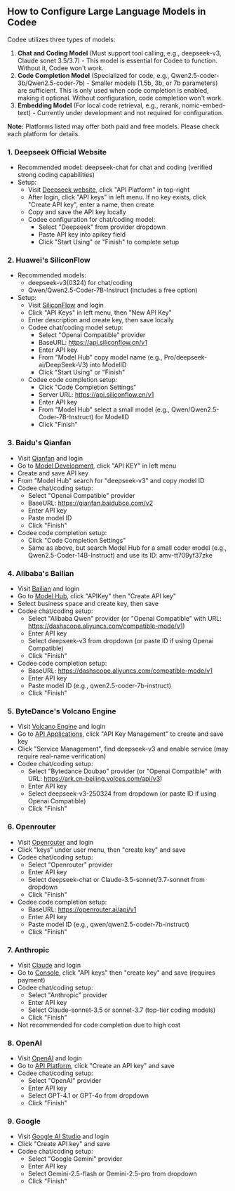 ## How to Configure Large Language Models in Codee

Codee utilizes three types of models:

1. **Chat and Coding Model** (Must support tool calling, e.g., deepseek-v3, Claude sonet 3.5/3.7) - This model is essential for Codee to function. Without it, Codee won't work.
2. **Code Completion Model** (Specialized for code, e.g., Qwen2.5-coder-3b/Qwen2.5-coder-7b) - Smaller models (1.5b, 3b, or 7b parameters) are sufficient. This is only used when code completion is enabled, making it optional. Without configuration, code completion won't work.
3. **Embedding Model** (For local code retrieval, e.g., rerank, nomic-embed-text) - Currently under development and not required for configuration.

**Note:** Platforms listed may offer both paid and free models. Please check each platform for details.

### 1. Deepseek Official Website

- Recommended model: deepseek-chat for chat and coding (verified strong coding capabilities)
- Setup:
  - Visit [Deepseek website](https://deepseek.com), click "API Platform" in top-right
  - After login, click "API keys" in left menu. If no key exists, click "Create API key", enter a name, then create
  - Copy and save the API key locally
  - Codee configuration for chat/coding model:
    - Select "Deepseek" from provider dropdown
    - Paste API key into apikey field
    - Click "Start Using" or "Finish" to complete setup

### 2. Huawei's SiliconFlow

- Recommended models:
  - deepseek-v3(0324) for chat/coding
  - Qwen/Qwen2.5-Coder-7B-Instruct (includes a free option)
- Setup:
  - Visit [SiliconFlow](https://siliconflow.cn/) and login
  - Click "API Keys" in left menu, then "New API Key"
  - Enter description and create key, then save locally
  - Codee chat/coding model setup:
    - Select "Openai Compatible" provider
    - BaseURL: https://api.siliconflow.cn/v1
    - Enter API key
    - From "Model Hub" copy model name (e.g., Pro/deepseek-ai/DeepSeek-V3) into ModelID
    - Click "Start Using" or "Finish"
  - Codee code completion setup:
    - Click "Code Completion Settings"
    - Server URL: https://api.siliconflow.cn/v1
    - Enter API key
    - From "Model Hub" select a small model (e.g., Qwen/Qwen2.5-Coder-7B-Instruct) for ModelID
    - Click "Finish"

### 3. Baidu's Qianfan

- Visit [Qianfan](https://cloud.baidu.com/product-s/qianfan_home) and login
- Go to [Model Development](https://cloud.baidu.com/product-s/qianfan_modelbuilder), click "API KEY" in left menu
- Create and save API key
- From "Model Hub" search for "deepseek-v3" and copy model ID
- Codee chat/coding setup:
  - Select "Openai Compatible" provider
  - BaseURL: https://qianfan.baidubce.com/v2
  - Enter API key
  - Paste model ID
  - Click "Finish"
- Codee code completion setup:
  - Click "Code Completion Settings"
  - Same as above, but search Model Hub for a small coder model (e.g., Qwen2.5-Coder-14B-Instruct) and use its ID: amv-tt709yf37zke

### 4. Alibaba's Bailian

- Visit [Bailian](https://www.aliyun.com/product/bailian/) and login
- Go to [Model Hub](https://bailian.console.aliyun.com/?tab=model#/model-market), click "APIKey" then "Create API key"
- Select business space and create key, then save
- Codee chat/coding setup:
  - Select "Alibaba Qwen" provider (or "Openai Compatible" with URL: https://dashscope.aliyuncs.com/compatible-mode/v1)
  - Enter API key
  - Select deepseek-v3 from dropdown (or paste ID if using Openai Compatible)
  - Click "Finish"
- Codee code completion setup:
  - BaseURL: https://dashscope.aliyuncs.com/compatible-mode/v1
  - Enter API key
  - Paste model ID (e.g., qwen2.5-coder-7b-instruct)
  - Click "Finish"

### 5. ByteDance's Volcano Engine

- Visit [Volcano Engine](https://www.volcengine.com/) and login
- Go to [API Applications](https://console.volcengine.com/ark/region:ark+cn-beijing/overview?briefPage=0&briefType=introduce&type=new), click "API Key Management" to create and save key
- Click "Service Management", find deepseek-v3 and enable service (may require real-name verification)
- Codee chat/coding setup:
  - Select "Bytedance Doubao" provider (or "Openai Compatible" with URL: https://ark.cn-beijing.volces.com/api/v3)
  - Enter API key
  - Select deepseek-v3-250324 from dropdown (or paste ID if using Openai Compatible)
  - Click "Finish"

### 6. Openrouter

- Visit [Openrouter](https://openrouter.ai/) and login
- Click "keys" under user menu, then "create key" and save
- Codee chat/coding setup:
  - Select "Openrouter" provider
  - Enter API key
  - Select deepseek-chat or Claude-3.5-sonnet/3.7-sonnet from dropdown
  - Click "Finish"
- Codee code completion setup:
  - BaseURL: https://openrouter.ai/api/v1
  - Enter API key
  - Paste model ID (e.g., qwen/qwen2.5-coder-7b-instruct)
  - Click "Finish"

### 7. Anthropic

- Visit [Claude](https://claude.ai/) and login
- Go to [Console](https://console.anthropic.com/dashboard), click "API keys" then "create key" and save (requires payment)
- Codee chat/coding setup:
  - Select "Anthropic" provider
  - Enter API key
  - Select Claude-sonnet-3.5 or sonnet-3.7 (top-tier coding models)
  - Click "Finish"
- Not recommended for code completion due to high cost

### 8. OpenAI

- Visit [OpenAI](https://openai.com/) and login
- Go to [API Platform](https://platform.openai.com/api-keys), click "Create an API key" and save
- Codee chat/coding setup:
  - Select "OpenAI" provider
  - Enter API key
  - Select GPT-4.1 or GPT-4o from dropdown
  - Click "Finish"

### 9. Google

- Visit [Google AI Studio](https://aistudio.google.com/apikey) and login
- Click "Create API key" and save
- Codee chat/coding setup:
  - Select "Google Gemini" provider
  - Enter API key
  - Select Gemini-2.5-flash or Gemini-2.5-pro from dropdown
  - Click "Finish"
